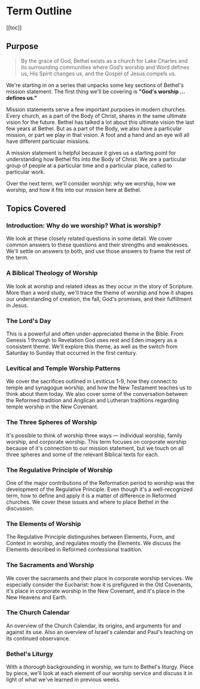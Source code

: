 #  Term Outline

[[toc]]

## Purpose

> By the grace of God, Bethel exists as a church for Lake Charles and its surrounding communities where God’s worship and Word defines us, His Spirit changes us, and the Gospel of Jesus compels us.

We're starting in on a series that unpacks some key sections of Bethel's mission statement. The first thing we'll be covering is **"God's worship ... defines us."**

Mission statements serve a few important purposes in modern churches. Every church, as a part of the Body of Christ, shares in the same ultimate vision for the future. Bethel has talked a lot about this ultimate vision the last few years at Bethel. But as a part of the Body, we also have a particular mission, or part we play in that vision. A foot and a hand and an eye will all have different particular missions. 

A mission statement is helpful because it gives us a starting point for understanding how Bethel fits into the Body of Christ. We are a particular group of people at a particular time and a particular place, called to particular work. 

Over the next term, we'll consider worship: why we worship, how we worship, and how it fits into our mission here at Bethel.

## Topics Covered

### Introduction: Why do we worship? What is worship?

We look at these closely related questions in some detail. We cover common answers to these questions and their strengths and weaknesses. We'll settle on answers to both, and use those answers to frame the rest of the term.

### A Biblical Theology of Worship

We look at worship and related ideas as they occur in the story of Scripture. More than a word study, we'll trace the theme of worship and how it shapes our understanding of creation, the fall, God's promises, and their fulfillment in Jesus.

### The Lord's Day

This is a powerful and often under-appreciated theme in the Bible. From Genesis 1 through to Revelation God uses rest and Eden imagery as a consistent theme. We'll explore this theme, as well as the switch from Saturday to Sunday that occurred in the first century.

### Levitical and Temple Worship Patterns

We cover the sacrifices outlined in Leviticus 1-9, how they connect to temple and synagogue worship, and how the New Testament teaches us to think about them today. We also cover some of the conversation between the Reformed tradition and Anglican and Lutheran traditions regarding temple worship in the New Covenant. 

### The Three Spheres of Worship

It's possible to think of worship three ways — individual worship, family worship, and corporate worship. This term focuses on corporate worship because of it's connection to our mission statement, but we touch on all three spheres and some of the relevant Biblical texts for each.

### The Regulative Principle of Worship

One of the major contributions of the Reformation period to worship was the development of the Regulative Principle. Even though it's a well-recognized term, how to define and apply it is a matter of difference in Reformed churches. We cover these issues and where to place Bethel in the discussion.

### The Elements of Worship

The Regulative Principle distinguishes between Elements, Form, and Context in worship, and regulates mostly the Elements. We discuss the Elements described in Reformed confessional tradition.

### The Sacraments and Worship

We cover the sacraments and their place in corporate worship services. We especially consider the Eucharist: how it is prefigured in the Old Covenants, it's place in corporate worship in the New Covenant, and it's place in the New Heavens and Earth.

### The Church Calendar

An overview of the Church Calendar, its origins, and arguments for and against its use. Also an overview of Israel's calendar and Paul's teaching on its continued observance.

###  Bethel's Liturgy

With a _thorough_ backgrounding in worship, we turn to Bethel's liturgy. Piece by piece, we'll look at each element of our worship service and discuss it in light of what we've learned in previous weeks. 

